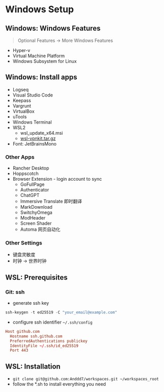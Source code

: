 # Windows Setup

## Windows: Windows Features

> Optional Features -> More Windows Features

- Hyper-v
- Virtual Machine Platform
- Windows Subsystem for Linux

## Windows: Install apps

- Logseq
- Visual Studio Code
- Keepass
- Vargrunt
- VirtualBox
- uTools
- Windows Terminal
- WSL2
  - wsl_update_x64.msi
  - [wsl-vpnkit.tar.gz](https://github.com/sakai135/wsl-vpnkit?tab=readme-ov-file#install)
- Font: JetBrainsMono

### Other Apps

- Rancher Desktop
- Hoppscotch
- Browser Extension - login account to sync
  - GoFullPage
  - Authenticator
  - ChatGPT
  - Immersive Translate 即时翻译
  - MarkDownload
  - SwitchyOmega
  - ModHeader
  - Screen Shader
  - Automa 网页自动化

### Other Settings

- 键盘灵敏度
- 时钟 -> 世界时钟

## WSL: Prerequisites

### Git: ssh

- generate ssh key

```powershell
ssh-keygen -t ed25519 -C "your_email@example.com"
```

- configure ssh identifier `~/.ssh/config`

```toml
Host github.com
  Hostname ssh.github.com
  PreferredAuthentications publickey
  IdentityFile ~/.ssh/id_ed25519
  Port 443
```

## WSL: Installation

- `git clone git@github.com:Anddd7/workspaces.git ~/workspaces_root`
- follow the *.sh to install everything you need
